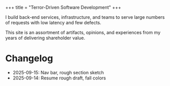 +++
title = "Terror-Driven Software Development"
+++

I build back-end services, infrastructure, and teams to serve large numbers of requests with low latency and few defects.

This site is an assortment of artifacts, opinions, and experiences from my years of delivering shareholder value.

# Changelog

* 2025-09-15: Nav bar, rough section sketch
* 2025-09-14: Resume rough draft, fall colors
